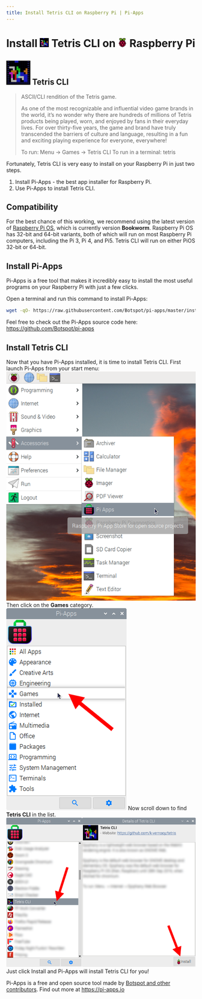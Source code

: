 ```yaml
---
title: Install Tetris CLI on Raspberry Pi | Pi-Apps
---
```

<div class="simple-install-content content">

# Install <img src="/img/app-icons/Tetris CLI/icon-64.png" height=24> Tetris CLI on <img src=/img/other-icons/raspberrypi-icon.svg height=24> Raspberry Pi

## <img src="/img/app-icons/Tetris CLI/icon-64.png"> Tetris CLI
> ASCII/CLI rendition of the Tetris game.
> 
> As one of the most recognizable and influential video game brands in the world, it’s no wonder why there are hundreds of millions of Tetris products being played, worn, and enjoyed by fans in their everyday lives. For over thirty-five years, the game and brand have truly transcended the barriers of culture and language, resulting in a fun and exciting playing experience for everyone, everywhere!
> 
> To run: Menu -> Games -> Tetris CLI
> To run in a terminal: tetris

Fortunately, Tetris CLI is very easy to install on your Raspberry Pi in just two steps.
1. Install Pi-Apps - the best app installer for Raspberry Pi.
2. Use Pi-Apps to install Tetris CLI.
</div>
<div class="simple-install-content content">

## Compatibility
For the best chance of this working, we recommend using the latest version of [Raspberry Pi OS](https://www.raspberrypi.com/software/), which is currently version **Bookworm**.
Raspberry Pi OS has 32-bit and 64-bit variants, both of which will run on most Raspberry Pi computers, including the Pi 3, Pi 4, and Pi5.
Tetris CLI will run on either PiOS 32-bit or 64-bit.
</div>
<div class="simple-install-content content">

## Install Pi-Apps

Pi-Apps is a free tool that makes it incredibly easy to install the most useful programs on your Raspberry Pi with just a few clicks.

Open a terminal and run this command to install Pi-Apps:
```bash
wget -qO- https://raw.githubusercontent.com/Botspot/pi-apps/master/install | bash
```
Feel free to check out the Pi-Apps source code here: https://github.com/Botspot/pi-apps
</div>
<div class="simple-install-content content">

## Install Tetris CLI

Now that you have Pi-Apps installed, it is time to install Tetris CLI.
First launch Pi-Apps from your start menu:
<img src="/img/start-menu.png">
Then click on the <b>Games</b> category.
<img src="/img/category-selections/Games.png">
Now scroll down to find <b>Tetris CLI</b> in the list.
<img src="/img/app-icons/Tetris CLI/app-selection.png">
Just click Install and Pi-Apps will install Tetris CLI for you!
</div>
<div class="simple-install-content content">

Pi-Apps is a free and open source tool made by [Botspot and other contributors](/about/#contributors). Find out more at https://pi-apps.io
</div>
